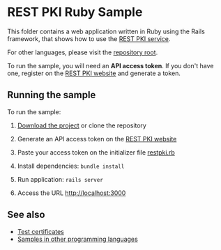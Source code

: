 REST PKI Ruby Sample
====================
This folder contains a web application written in Ruby using the Rails framework, that shows how to use the 
[REST PKI service](https://pki.rest/).

For other languages, please visit the [repository root](https://github.com/LacunaSoftware/RestPkiSamples).

To run the sample, you will need an **API access token**. If you don't have one, register on the 
[REST PKI website](https://pki.rest/) and generate a token.

Running the sample
------------------
To run the sample:
1. [Download the project](https://github.com/LacunaSoftware/RestPkiSamples/archive/master.zip)
    or clone the repository

2. Generate an API access token on the [REST PKI website](https://pki.rest/)

3. Paste your access token on the initializer file [restpki.rb](config/initializers/restpki.rb)

4. Install dependencies: `bundle install`

5. Run application: `rails server`

6. Access the URL [http://localhost:3000](http://localhost:3000)

See also
--------
* [Test certificates](../TestCertificates.md)
* [Samples in other programming languages](https://github.com/LacunaSoftware/RestPkiSamples)

